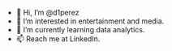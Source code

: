 - 👋 Hi, I’m @d1perez
- 👀 I’m interested in entertainment and media.
- 🌱 I’m currently learning data analytics.
- 📫 Reach me at LinkedIn.

<!---
d1perez/d1perez is a ✨ special ✨ repository because its `README.md` (this file) appears on your GitHub profile.
You can click the Preview link to take a look at your changes.
--->
